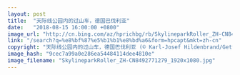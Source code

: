 ```yaml
---
layout: post
title:  "天际线公园内的过山车，德国巴伐利亚"
date:   "2018-08-15 16:00:00 +0800"
image_url: "http://cn.bing.com/az/hprichbg/rb/SkylineparkRoller_ZH-CN8492771279_1920x1080.jpg"
link: "/search?q=%e8%bf%87%e5%b1%b1%e8%bd%a6&form=hpcapt&mkt=zh-cn"
copyright: "天际线公园内的过山车，德国巴伐利亚 (© Karl-Josef Hildenbrand/Getty Images)"
image_hash: "9cec7a99a0e286ea54484114dee4810e"
image_filename: "SkylineparkRoller_ZH-CN8492771279_1920x1080.jpg"
---
```

